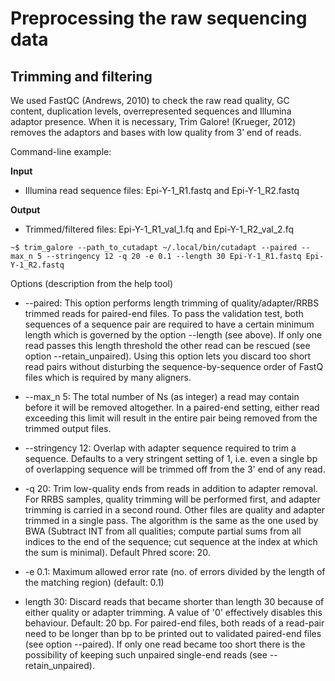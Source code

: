 # Preprocessing the raw sequencing data

## Trimming and filtering

We used FastQC (Andrews, 2010) to check the raw read quality, GC content, duplication levels, overrepresented sequences and Illumina adaptor presence. When it is necessary, Trim Galore! (Krueger, 2012) removes the adaptors and bases with low quality from 3’ end of reads.

Command-line example:

**Input**
* Illumina read sequence files: Epi-Y-1_R1.fastq and Epi-Y-1_R2.fastq

**Output**
* Trimmed/filtered files: Epi-Y-1_R1_val_1.fq and Epi-Y-1_R2_val_2.fq

```
~$ trim_galore --path_to_cutadapt ~/.local/bin/cutadapt --paired --max_n 5 --stringency 12 -q 20 -e 0.1 --length 30 Epi-Y-1_R1.fastq Epi-Y-1_R2.fastq
```
Options (description from the help tool)
* --paired: This option performs length trimming of quality/adapter/RRBS trimmed reads for paired-end files. To pass the validation test, both sequences of a sequence pair are required to have a certain minimum length which is governed by the option --length (see above). If only one read passes this length threshold the other read can be rescued (see option --retain_unpaired). Using this option lets you discard too short read pairs without disturbing the sequence-by-sequence order of FastQ files which is required by many aligners.

* --max_n 5: The total number of Ns (as integer) a read may contain before it will be removed altogether. In a paired-end setting, either read exceeding this limit will result in the entire pair being removed from the trimmed output files.

* --stringency 12: Overlap with adapter sequence required to trim a sequence. Defaults to a very stringent setting of 1, i.e. even a single bp of overlapping sequence will be trimmed off from the 3' end of any read.

* -q 20: Trim low-quality ends from reads in addition to adapter removal. For RRBS samples, quality trimming will be performed first, and adapter trimming is carried in a second round. Other files are quality and adapter trimmed in a single pass. The algorithm is the same as the one used by BWA (Subtract INT from all qualities; compute partial sums from all indices to the end of the sequence; cut sequence at the index at which the sum is minimal). Default Phred score: 20.

* -e 0.1: Maximum allowed error rate (no. of errors divided by the length of the matching region) (default: 0.1)

* length 30: Discard reads that became shorter than length 30 because of either quality or adapter trimming. A value of '0' effectively disables this behaviour. Default: 20 bp. For paired-end files, both reads of a read-pair need to be longer than               <INT> bp to be printed out to validated paired-end files (see option --paired). If only one read became too short there is the possibility of keeping such unpaired single-end reads (see --retain_unpaired).
